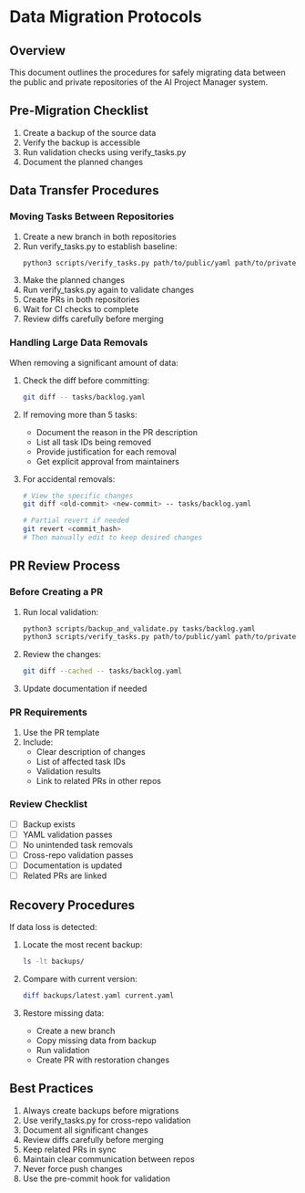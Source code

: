 # Data Migration Protocols

## Overview
This document outlines the procedures for safely migrating data between the public and private repositories of the AI Project Manager system.

## Pre-Migration Checklist
1. Create a backup of the source data
2. Verify the backup is accessible
3. Run validation checks using verify_tasks.py
4. Document the planned changes

## Data Transfer Procedures

### Moving Tasks Between Repositories
1. Create a new branch in both repositories
2. Run verify_tasks.py to establish baseline:
   ```bash
   python3 scripts/verify_tasks.py path/to/public/yaml path/to/private/yaml
   ```
3. Make the planned changes
4. Run verify_tasks.py again to validate changes
5. Create PRs in both repositories
6. Wait for CI checks to complete
7. Review diffs carefully before merging

### Handling Large Data Removals

When removing a significant amount of data:

1. Check the diff before committing:
   ```bash
   git diff -- tasks/backlog.yaml
   ```

2. If removing more than 5 tasks:
   - Document the reason in the PR description
   - List all task IDs being removed
   - Provide justification for each removal
   - Get explicit approval from maintainers

3. For accidental removals:
   ```bash
   # View the specific changes
   git diff <old-commit> <new-commit> -- tasks/backlog.yaml
   
   # Partial revert if needed
   git revert <commit_hash>
   # Then manually edit to keep desired changes
   ```

## PR Review Process

### Before Creating a PR
1. Run local validation:
   ```bash
   python3 scripts/backup_and_validate.py tasks/backlog.yaml
   python3 scripts/verify_tasks.py path/to/public/yaml path/to/private/yaml
   ```

2. Review the changes:
   ```bash
   git diff --cached -- tasks/backlog.yaml
   ```

3. Update documentation if needed

### PR Requirements
1. Use the PR template
2. Include:
   - Clear description of changes
   - List of affected task IDs
   - Validation results
   - Link to related PRs in other repos

### Review Checklist
- [ ] Backup exists
- [ ] YAML validation passes
- [ ] No unintended task removals
- [ ] Cross-repo validation passes
- [ ] Documentation is updated
- [ ] Related PRs are linked

## Recovery Procedures

If data loss is detected:

1. Locate the most recent backup:
   ```bash
   ls -lt backups/
   ```

2. Compare with current version:
   ```bash
   diff backups/latest.yaml current.yaml
   ```

3. Restore missing data:
   - Create a new branch
   - Copy missing data from backup
   - Run validation
   - Create PR with restoration changes

## Best Practices
1. Always create backups before migrations
2. Use verify_tasks.py for cross-repo validation
3. Document all significant changes
4. Review diffs carefully before merging
5. Keep related PRs in sync
6. Maintain clear communication between repos
7. Never force push changes
8. Use the pre-commit hook for validation
